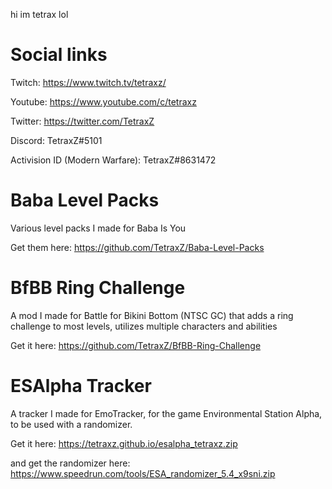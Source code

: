 hi im tetrax lol
# Social links

Twitch: https://www.twitch.tv/tetraxz/

Youtube: https://www.youtube.com/c/tetraxz

Twitter: https://twitter.com/TetraxZ

Discord: TetraxZ#5101

Activision ID (Modern Warfare): TetraxZ#8631472


# Baba Level Packs
Various level packs I made for Baba Is You

Get them here: https://github.com/TetraxZ/Baba-Level-Packs

# BfBB Ring Challenge
A mod I made for Battle for Bikini Bottom (NTSC GC) that adds a ring challenge to most levels, utilizes multiple characters and abilities

Get it here: https://github.com/TetraxZ/BfBB-Ring-Challenge

# ESAlpha Tracker
A tracker I made for EmoTracker, for the game Environmental Station Alpha, to be used with a randomizer.

Get it here: https://tetraxz.github.io/esalpha_tetraxz.zip

and get the randomizer here: https://www.speedrun.com/tools/ESA_randomizer_5.4_x9sni.zip

